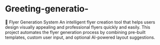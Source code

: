# Greeting-generatio-
🎨 Flyer Generation System An intelligent flyer creation tool that helps users design visually appealing and professional flyers quickly and easily. This project automates the flyer generation process by combining pre-built templates, custom user input, and optional AI-powered layout suggestions.  
